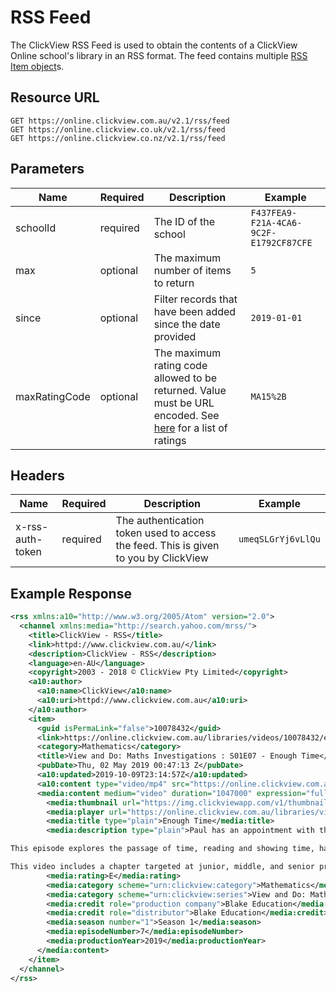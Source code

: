 # RSS Feed

The ClickView RSS Feed is used to obtain the contents of a ClickView Online school's library in an RSS format. The feed contains multiple [RSS Item object](data/item.md)s.

## Resource URL

```http
GET https://online.clickview.com.au/v2.1/rss/feed
GET https://online.clickview.co.uk/v2.1/rss/feed
GET https://online.clickview.co.nz/v2.1/rss/feed
```

## Parameters

| Name | Required | Description | Example |
| ---- | -------- | ----------- | ------- |
| schoolId | required | The ID of the school | `F437FEA9-F21A-4CA6-9C2F-E1792CF87CFE` |
| max | optional | The maximum number of items to return | `5` |
| since | optional | Filter records that have been added since the date provided | `2019-01-01` |
| maxRatingCode | optional | The maximum rating code allowed to be returned. Value must be URL encoded. See [here](ratings.md) for a list of ratings | `MA15%2B` |

## Headers

| Name | Required | Description | Example |
| ---- | -------- | ----------- | ------- |
| x-rss-auth-token | required | The authentication token used to access the feed. This is given to you by ClickView | `umeqSLGrYj6vLlQu` |

## Example Response

```xml
<rss xmlns:a10="http://www.w3.org/2005/Atom" version="2.0">
  <channel xmlns:media="http://search.yahoo.com/mrss/">
    <title>ClickView - RSS</title>
    <link>httpd://www.clickview.com.au/</link>
    <description>ClickView - RSS</description>
    <language>en-AU</language>
    <copyright>2003 - 2018 © ClickView Pty Limited</copyright>
    <a10:author>
      <a10:name>ClickView</a10:name>
      <a10:uri>httpd://www.clickview.com.au</a10:uri>
    </a10:author>
    <item>
      <guid isPermaLink="false">10078432</guid>
      <link>https://online.clickview.com.au/libraries/videos/10078432/enough-time?customerId=F437FEA9-F21A-4CA6-9C2F-E1792CF87CFE&amp;ssoRedirect=true</link>
      <category>Mathematics</category>
      <title>View and Do: Maths Investigations : S01E07 - Enough Time</title>
      <pubDate>Thu, 02 May 2019 00:47:13 Z</pubDate>
      <a10:updated>2019-10-09T23:14:57Z</a10:updated>
      <a10:content type="video/mp4" src="https://online.clickview.com.au/share/embed?p=cv&amp;customerId=F437FEA9-F21A-4CA6-9C2F-E1792CF87CFE" />
      <media:content medium="video" duration="1047000" expression="full" url="https://online.clickview.com.au/share/embed?p=cv&amp;customerId=F437FEA9-F21A-4CA6-9C2F-E1792CF87CFE">
        <media:thumbnail url="https://img.clickviewapp.com/v1/thumbnails/953173" width="256" height="144" />
        <media:player url="https://online.clickview.com.au/libraries/videos/10078432/enough-time?customerId=F437FEA9-F21A-4CA6-9C2F-E1792CF87CFE&amp;ssoRedirect=true" />
        <media:title type="plain">Enough Time</media:title>
        <media:description type="plain">Paul has an appointment with the bank manager but has a list of jobs to do first. How can he be sure that he will get there on time? What if his appointment is delayed and he has more jobs to do?

This episode explores the passage of time, reading and showing time, half and quarter hours, and adding times.

This video includes a chapter targeted at junior, middle, and senior primary. These chapters cover the same scenario with increasing complexity. Select the chapter that is best suited to your class.</media:description>
        <media:rating>E</media:rating>
        <media:category scheme="urn:clickview:category">Mathematics</media:category>
        <media:category scheme="urn:clickview:series">View and Do: Maths Investigations</media:category>
        <media:credit role="production company">Blake Education</media:credit>
        <media:credit role="distributor">Blake Education</media:credit>
        <media:season number="1">Season 1</media:season>
        <media:episodeNumber>7</media:episodeNumber>
        <media:productionYear>2019</media:productionYear>
      </media:content>
    </item>
  </channel>
</rss>
```
